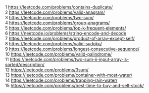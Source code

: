 1	https://leetcode.com/problems/contains-duplicate/ </br>
2	https://leetcode.com/problems/valid-anagram/ </br>
3	https://leetcode.com/problems/two-sum/ </br>
4	https://leetcode.com/problems/group-anagrams/ </br>
5	https://leetcode.com/problems/top-k-frequent-elements/ </br>
6	https://neetcode.io/problems/string-encode-and-decode </br>
7	https://leetcode.com/problems/product-of-array-except-self/ </br>
8	https://leetcode.com/problems/valid-sudoku/ </br>
9	https://leetcode.com/problems/longest-consecutive-sequence/ </br>
10	https://leetcode.com/problems/valid-palindrome/ </br>
11	https://leetcode.com/problems/two-sum-ii-input-array-is-sorted/description/ </br>
12	https://leetcode.com/problems/3sum/ </br>
13	https://leetcode.com/problems/container-with-most-water/ </br>
14	https://leetcode.com/problems/trapping-rain-water/ </br>
15	https://leetcode.com/problems/best-time-to-buy-and-sell-stock/ </br>
